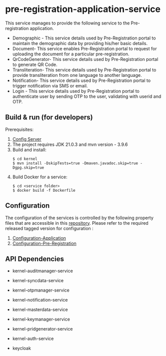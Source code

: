 # pre-registration-application-service

This service manages to provide the following service to the Pre-registration application.

  * Demographic - This service details used by Pre-Registration portal to maintain the demographic data by providing his/her basic details.
  * Document- This service enables Pre-Registration portal to request for uploading the document for a particular pre-registration.
  * QrCodeGenerator- This service details used by Pre-Registration portal to generate QR Code.
  * Transliteration- This service details used by Pre-Registration portal to provide transliteration from one language to another language.
  * Notification- This service details used by Pre-Registration portal to trigger notification via SMS or email.
  * Login - This service details used by Pre-Registration portal to authenticate user by sending OTP to the user, validating  with userid and OTP. 

## Build & run (for developers)
Prerequisites:
1. [Config Server](https://docs.mosip.io/1.2.0/modules/module-configuration#config-server)
2. The project requires JDK 21.0.3 and mvn version - 3.9.6
3. Build and install:
    ```
    $ cd kernel
    $ mvn install -DskipTests=true -Dmaven.javadoc.skip=true -Dgpg.skip=true
    ```
4. Build Docker for a service:
    ```
    $ cd <service folder>
    $ docker build -f Dockerfile

## Configuration
The configuration of the services is controlled by the following property files that are accessible in this [repository](https://github.com/mosip/mosip-config/tree/master).
Please refer to the required released tagged version for configuration
:
1. [Configuration-Application](https://github.com/mosip/mosip-config/blob/master/application-default.properties)
2. [Configuration-Pre-Registration](https://github.com/mosip/mosip-config/blob/master/pre-registration-default.properties)

## API Dependencies
	
* kernel-auditmanager-service

* kernel-syncdata-service

* kernel-otpmanager-service

* kernel-notification-service

* kernel-masterdata-service

* kernel-keymanager-service

* kernel-pridgenerator-service

* kernel-auth-service

* keycloak




